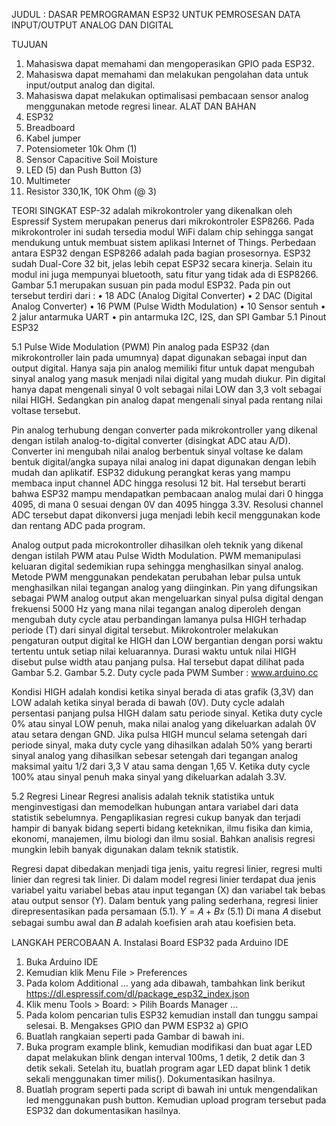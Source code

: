 JUDUL : DASAR PEMROGRAMAN ESP32 UNTUK
PEMROSESAN DATA INPUT/OUTPUT ANALOG
DAN DIGITAL

TUJUAN
1) Mahasiswa dapat memahami dan mengoperasikan GPIO pada ESP32.
2) Mahasiswa dapat memahami dan melakukan pengolahan data untuk
input/output analog dan digital.
3) Mahasiswa dapat melakukan optimalisasi pembacaan sensor analog
menggunakan metode regresi linear.
ALAT DAN BAHAN
1) ESP32
2) Breadboard
3) Kabel jumper
4) Potensiometer 10k Ohm (1)
5) Sensor Capacitive Soil Moisture
6) LED (5) dan Push Button (3)
7) Multimeter
8) Resistor 330,1K, 10K Ohm (@ 3)
   
TEORI SINGKAT
ESP-32 adalah mikrokontroler yang dikenalkan oleh Espressif System
merupakan penerus dari mikrokontroler ESP8266. Pada mikrokontroler ini sudah
tersedia modul WiFi dalam chip sehingga sangat mendukung untuk membuat
sistem aplikasi Internet of Things. Perbedaan antara ESP32 dengan ESP8266
adalah pada bagian prosesornya. ESP32 sudah Dual-Core 32 bit, jelas lebih cepat
ESP32 secara kinerja. Selain itu modul ini juga mempunyai bluetooth, satu fitur
yang tidak ada di ESP8266.
Gambar 5.1 merupakan susuan pin pada modul ESP32. Pada pin out tersebut
terdiri dari :
• 18 ADC (Analog Digital Converter)
• 2 DAC (Digital Analog Converter)
• 16 PWM (Pulse Width Modulation)
• 10 Sensor sentuh
• 2 jalur antarmuka UART
• pin antarmuka I2C, I2S, dan SPI
Gambar 5.1 Pinout ESP32

5.1 Pulse Wide Modulation (PWM)
Pin analog pada ESP32 (dan mikrokontroller lain pada umumnya) dapat
digunakan sebagai input dan output digital. Hanya saja pin analog memiliki fitur
untuk dapat mengubah sinyal analog yang masuk menjadi nilai digital yang
mudah diukur. Pin digital hanya dapat mengenali sinyal 0 volt sebagai nilai LOW
dan 3,3 volt sebagai nilai HIGH. Sedangkan pin analog dapat mengenali sinyal
pada rentang nilai voltase tersebut.

Pin analog terhubung dengan converter pada mikrokontroller yang dikenal
dengan istilah analog-to-digital converter (disingkat ADC atau A/D). Converter
ini mengubah nilai analog berbentuk sinyal voltase ke dalam bentuk digital/angka
supaya nilai analog ini dapat digunakan dengan lebih mudah dan aplikatif. ESP32
didukung perangkat keras yang mampu membaca input channel ADC hingga
resolusi 12 bit. Hal tersebut berarti bahwa ESP32 mampu mendapatkan
pembacaan analog mulai dari 0 hingga 4095, di mana 0 sesuai dengan 0V dan
4095 hingga 3.3V. Resolusi channel ADC tersebut dapat dikonversi juga menjadi
lebih kecil menggunakan kode dan rentang ADC pada program.

Analog output pada microkontroller dihasilkan oleh teknik yang dikenal
dengan istilah PWM atau Pulse Width Modulation. PWM memanipulasi keluaran
digital sedemikian rupa sehingga menghasilkan sinyal analog. Metode PWM
menggunakan pendekatan perubahan lebar pulsa untuk menghasilkan nilai
tegangan analog yang diinginkan. Pin yang difungsikan sebagai PWM analog
output akan mengeluarkan sinyal pulsa digital dengan frekuensi 5000 Hz yang
mana nilai tegangan analog diperoleh dengan mengubah duty cycle atau
perbandingan lamanya pulsa HIGH terhadap periode (T) dari sinyal digital
tersebut. Mikrokontroler melakukan pengaturan output digital ke HIGH dan LOW
bergantian dengan porsi waktu tertentu untuk setiap nilai keluarannya. Durasi
waktu untuk nilai HIGH disebut pulse width atau panjang pulsa. Hal tersebut
dapat dilihat pada Gambar 5.2.
Gambar 5.2. Duty cycle pada PWM
Sumber : www.arduino.cc

Kondisi HIGH adalah kondisi ketika sinyal berada di atas grafik (3,3V) dan
LOW adalah ketika sinyal berada di bawah (0V). Duty cycle adalah persentasi
panjang pulsa HIGH dalam satu periode sinyal. Ketika duty cycle 0% atau sinyal
LOW penuh, maka nilai analog yang dikeluarkan adalah 0V atau setara dengan
GND. Jika pulsa HIGH muncul selama setengah dari periode sinyal, maka duty
cycle yang dihasilkan adalah 50% yang berarti sinyal analog yang dihasilkan
sebesar setengah dari tegangan analog maksimal yaitu 1/2 dari 3,3 V atau sama
dengan 1,65 V. Ketika duty cycle 100% atau sinyal penuh maka sinyal yang
dikeluarkan adalah 3.3V.

5.2 Regresi Linear
Regresi analisis adalah teknik statistika untuk menginvestigasi dan
memodelkan hubungan antara variabel dari data statistik sebelumnya.
Pengaplikasian regresi cukup banyak dan terjadi hampir di banyak bidang seperti
bidang keteknikan, ilmu fisika dan kimia, ekonomi, manajemen, ilmu biologi dan
ilmu sosial. Bahkan analisis regresi mungkin lebih banyak digunakan dalam
teknik statistik.

Regresi dapat dibedakan menjadi tiga jenis, yaitu regresi linier, regresi multi
linier dan regresi tak linier. Di dalam model regresi linier terdapat dua jenis
variabel yaitu variabel bebas atau input tegangan (X) dan variabel tak bebas atau
output sensor (Y). Dalam bentuk yang paling sederhana, regresi linier
direpresentasikan pada persamaan (5.1).
𝑌 = 𝐴 + 𝐵𝑥 (5.1)
Di mana 𝐴 disebut sebagai sumbu awal dan 𝐵 adalah koefisien arah atau
koefisien beta.

LANGKAH PERCOBAAN
A. Instalasi Board ESP32 pada Arduino IDE

1. Buka Arduino IDE
2. Kemudian klik Menu File > Preferences
3. Pada kolom Additional ... yang ada dibawah, tambahkan link berikut
https://dl.espressif.com/dl/package_esp32_index.json
4. Klik menu Tools > Board: > Pilih Boards Manager ...
5. Pada kolom pencarian tulis ESP32 kemudian install dan tunggu sampai
selesai.
B. Mengakses GPIO dan PWM ESP32
a) GPIO
1. Buatlah rangkaian seperti pada Gambar di bawah ini.
2. Buka program example blink, kemudian modifikasi dan buat agar LED dapat
melakukan blink dengan interval 100ms, 1 detik, 2 detik dan 3 detik sekali.
Setelah itu, buatlah program agar LED dapat blink 1 detik sekali
menggunakan timer milis(). Dokumentasikan hasilnya.
3. Buatlah program seperti pada script di bawah ini untuk mengendalikan led
menggunakan push button. Kemudian upload program tersebut pada ESP32
dan dokumentasikan hasilnya.
